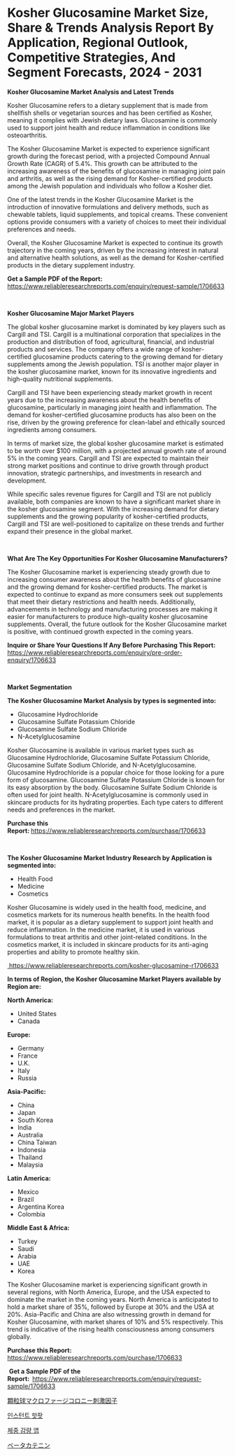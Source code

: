 <p><h1>Kosher Glucosamine Market Size, Share & Trends Analysis Report By Application, Regional Outlook, Competitive Strategies, And Segment Forecasts, 2024 - 2031</h1></p><p><strong>Kosher Glucosamine Market Analysis and Latest Trends</strong></p>
<p><p>Kosher Glucosamine refers to a dietary supplement that is made from shellfish shells or vegetarian sources and has been certified as Kosher, meaning it complies with Jewish dietary laws. Glucosamine is commonly used to support joint health and reduce inflammation in conditions like osteoarthritis.</p><p>The Kosher Glucosamine Market is expected to experience significant growth during the forecast period, with a projected Compound Annual Growth Rate (CAGR) of 5.4%. This growth can be attributed to the increasing awareness of the benefits of glucosamine in managing joint pain and arthritis, as well as the rising demand for Kosher-certified products among the Jewish population and individuals who follow a Kosher diet.</p><p>One of the latest trends in the Kosher Glucosamine Market is the introduction of innovative formulations and delivery methods, such as chewable tablets, liquid supplements, and topical creams. These convenient options provide consumers with a variety of choices to meet their individual preferences and needs.</p><p>Overall, the Kosher Glucosamine Market is expected to continue its growth trajectory in the coming years, driven by the increasing interest in natural and alternative health solutions, as well as the demand for Kosher-certified products in the dietary supplement industry.</p></p>
<p><strong>Get a Sample PDF of the Report:&nbsp;</strong> <a href="https://www.reliableresearchreports.com/enquiry/request-sample/1706633">https://www.reliableresearchreports.com/enquiry/request-sample/1706633</a></p>
<p>&nbsp;</p>
<p><strong>Kosher Glucosamine Major Market Players</strong></p>
<p><p>The global kosher glucosamine market is dominated by key players such as Cargill and TSI. Cargill is a multinational corporation that specializes in the production and distribution of food, agricultural, financial, and industrial products and services. The company offers a wide range of kosher-certified glucosamine products catering to the growing demand for dietary supplements among the Jewish population. TSI is another major player in the kosher glucosamine market, known for its innovative ingredients and high-quality nutritional supplements.</p><p>Cargill and TSI have been experiencing steady market growth in recent years due to the increasing awareness about the health benefits of glucosamine, particularly in managing joint health and inflammation. The demand for kosher-certified glucosamine products has also been on the rise, driven by the growing preference for clean-label and ethically sourced ingredients among consumers.</p><p>In terms of market size, the global kosher glucosamine market is estimated to be worth over $100 million, with a projected annual growth rate of around 5% in the coming years. Cargill and TSI are expected to maintain their strong market positions and continue to drive growth through product innovation, strategic partnerships, and investments in research and development.</p><p>While specific sales revenue figures for Cargill and TSI are not publicly available, both companies are known to have a significant market share in the kosher glucosamine segment. With the increasing demand for dietary supplements and the growing popularity of kosher-certified products, Cargill and TSI are well-positioned to capitalize on these trends and further expand their presence in the global market.</p></p>
<p>&nbsp;</p>
<p><strong>What Are The Key Opportunities For Kosher Glucosamine Manufacturers?</strong></p>
<p><p>The Kosher Glucosamine market is experiencing steady growth due to increasing consumer awareness about the health benefits of glucosamine and the growing demand for kosher-certified products. The market is expected to continue to expand as more consumers seek out supplements that meet their dietary restrictions and health needs. Additionally, advancements in technology and manufacturing processes are making it easier for manufacturers to produce high-quality kosher glucosamine supplements. Overall, the future outlook for the Kosher Glucosamine market is positive, with continued growth expected in the coming years.</p></p>
<p><strong>Inquire or Share Your Questions If Any Before Purchasing This Report:</strong> <a href="https://www.reliableresearchreports.com/enquiry/pre-order-enquiry/1706633">https://www.reliableresearchreports.com/enquiry/pre-order-enquiry/1706633</a></p>
<p>&nbsp;</p>
<p><strong>Market Segmentation</strong></p>
<p><strong>The Kosher Glucosamine Market Analysis by types is segmented into:</strong></p>
<p><ul><li>Glucosamine Hydrochloride</li><li>Glucosamine Sulfate Potassium Chloride</li><li>Glucosamine Sulfate Sodium Chloride</li><li>N-Acetylglucosamine</li></ul></p>
<p><p>Kosher Glucosamine is available in various market types such as Glucosamine Hydrochloride, Glucosamine Sulfate Potassium Chloride, Glucosamine Sulfate Sodium Chloride, and N-Acetylglucosamine. Glucosamine Hydrochloride is a popular choice for those looking for a pure form of glucosamine. Glucosamine Sulfate Potassium Chloride is known for its easy absorption by the body. Glucosamine Sulfate Sodium Chloride is often used for joint health. N-Acetylglucosamine is commonly used in skincare products for its hydrating properties. Each type caters to different needs and preferences in the market.</p></p>
<p><strong>Purchase this Report:&nbsp;</strong><a href="https://www.reliableresearchreports.com/purchase/1706633">https://www.reliableresearchreports.com/purchase/1706633</a></p>
<p>&nbsp;</p>
<p><strong>The Kosher Glucosamine Market Industry Research by Application is segmented into:</strong></p>
<p><ul><li>Health Food</li><li>Medicine</li><li>Cosmetics</li></ul></p>
<p><p>Kosher Glucosamine is widely used in the health food, medicine, and cosmetics markets for its numerous health benefits. In the health food market, it is popular as a dietary supplement to support joint health and reduce inflammation. In the medicine market, it is used in various formulations to treat arthritis and other joint-related conditions. In the cosmetics market, it is included in skincare products for its anti-aging properties and ability to promote healthy skin.</p></p>
<p><a href="https://www.reliableresearchreports.com/kosher-glucosamine-r1706633">&nbsp;https://www.reliableresearchreports.com/kosher-glucosamine-r1706633</a></p>
<p><strong>In terms of Region, the Kosher Glucosamine Market Players available by Region are:</strong></p>
<p>
    <p> <strong> North America: </strong>
        <ul>
            <li>United States</li>
            <li>Canada</li>
        </ul>
        </p> 
    <p> <strong> Europe: </strong>
        <ul>
            <li>Germany</li>
            <li>France</li>
            <li>U.K.</li>
            <li>Italy</li>
            <li>Russia</li>
        </ul>
        </p> 
    <p> <strong> Asia-Pacific: </strong>
        <ul>
            <li>China</li>
            <li>Japan</li>
            <li>South Korea</li>
            <li>India</li>
            <li>Australia</li>
            <li>China Taiwan</li>
            <li>Indonesia</li>
            <li>Thailand</li>
            <li>Malaysia</li>
        </ul>
        </p> 
    <p> <strong> Latin America: </strong>
        <ul>
            <li>Mexico</li>
            <li>Brazil</li>
            <li>Argentina Korea</li>
            <li>Colombia</li>
        </ul>
        </p> 
    <p> <strong> Middle East & Africa: </strong>
        <ul>
            <li>Turkey</li>
            <li>Saudi</li>
            <li>Arabia</li>
            <li>UAE</li>
            <li>Korea</li>
        </ul>
    </p>
    </p>
<p><p>The Kosher Glucosamine market is experiencing significant growth in several regions, with North America, Europe, and the USA expected to dominate the market in the coming years. North America is anticipated to hold a market share of 35%, followed by Europe at 30% and the USA at 20%. Asia-Pacific and China are also witnessing growth in demand for Kosher Glucosamine, with market shares of 10% and 5% respectively. This trend is indicative of the rising health consciousness among consumers globally.</p></p>
<p><strong>Purchase this Report: </strong><a href="https://www.reliableresearchreports.com/purchase/1706633">https://www.reliableresearchreports.com/purchase/1706633</a></p>
<p>&nbsp;<strong>Get a Sample PDF of the Report:&nbsp;&nbsp;</strong><a href="https://www.reliableresearchreports.com/enquiry/request-sample/1706633">https://www.reliableresearchreports.com/enquiry/request-sample/1706633</a></p>
<p><strong></strong></p>
<p><p><a href="https://medium.com/@redsalmon1949/%E9%A1%86%E7%B2%92%E7%90%83%E3%83%9E%E3%82%AF%E3%83%AD%E3%83%95%E3%82%A1%E3%83%BC%E3%82%B8%E3%82%B3%E3%83%AD%E3%83%8B%E3%83%BC%E5%88%BA%E6%BF%80%E5%9B%A0%E5%AD%90%E5%B8%82%E5%A0%B4-%E7%AB%B6%E4%BA%89%E5%88%86%E6%9E%90-%E5%B8%82%E5%A0%B4%E5%8B%95%E5%90%91-2031%E5%B9%B4%E3%81%BE%E3%81%A7%E3%81%AE%E4%BA%88%E6%B8%AC-ca4fbc108676">顆粒球マクロファージコロニー刺激因子</a></p><p><a href="https://medium.com/@llanajer/%EC%A6%89%EC%84%9D-%EB%9C%A8%EA%B1%B0%EC%9A%B4-%EB%83%84%EB%B9%84-%EC%8B%9C%EC%9E%A5-2031%EB%85%84%EA%B9%8C%EC%A7%80-%EC%84%B1%EA%B3%B5%EC%A0%81%EC%9D%B8-%EB%B9%84%EC%A6%88%EB%8B%88%EC%8A%A4-%EC%A0%84%EB%9E%B5%EC%9D%98-%EC%97%B4%EC%87%A0-c9147bb8a734">인스턴트 핫팟</a></p><p><a href="https://medium.com/@fabiancobuc20222022/%EC%B2%B4%EC%A4%91-%EA%B0%90%EB%9F%89-%EC%96%B4%ED%94%8C-%EC%8B%9C%EC%9E%A5%EC%9D%80-%EC%8B%9C%EC%9E%A5-%EC%A0%90%EC%9C%A0%EC%9C%A8-%EC%8B%9C%EC%9E%A5-%EB%8F%99%ED%96%A5-%EB%B0%8F-%EC%8B%9C%EC%9E%A5-%EC%84%B1%EC%9E%A5%EC%97%90-%EB%8C%80%ED%95%9C-%EC%A0%95%EB%B3%B4%EB%A5%BC-%EC%A0%9C%EA%B3%B5%ED%95%A9%EB%8B%88%EB%8B%A4-bf9a7504dfdf">체중 감량 앱</a></p><p><a href="https://medium.com/@jonathanailey6577467/2024%E5%B9%B4%E3%81%8B%E3%82%892031%E5%B9%B4%E3%81%BE%E3%81%A7%E3%81%AE%E6%9C%9F%E9%96%93%E3%81%AB%E4%BA%88%E6%B8%AC%E3%81%95%E3%82%8C%E3%82%8B%E3%83%99%E3%83%BC%E3%82%BF%E3%82%AB%E3%83%86%E3%83%8B%E3%83%B3%E5%B8%82%E5%A0%B4%E5%88%86%E6%9E%90%E3%81%A8%E8%A6%8F%E6%A8%A1-b7c2e0be9f35">ベータカテニン</a></p></p>